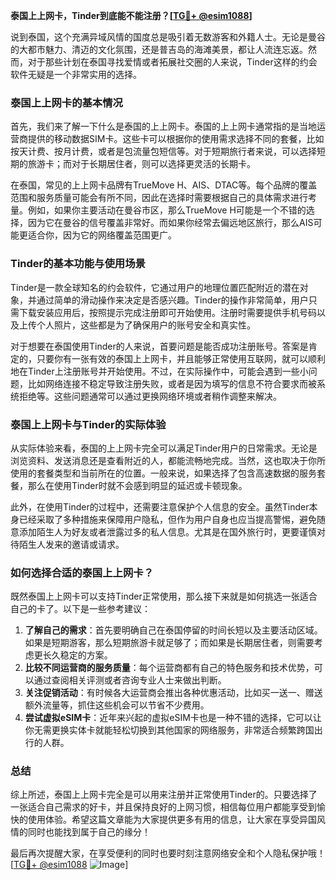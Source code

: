 **泰国上上网卡，Tinder到底能不能注册？[[TG💪+ @esim1088](https://t.me/s/esim1088)]**

说到泰国，这个充满异域风情的国度总是吸引着无数游客和外籍人士。无论是曼谷的大都市魅力、清迈的文化氛围，还是普吉岛的海滩美景，都让人流连忘返。然而，对于那些计划在泰国寻找爱情或者拓展社交圈的人来说，Tinder这样的约会软件无疑是一个非常实用的选择。

### 泰国上上网卡的基本情况

首先，我们来了解一下什么是泰国的上上网卡。泰国的上上网卡通常指的是当地运营商提供的移动数据SIM卡。这些卡可以根据你的使用需求选择不同的套餐，比如按天计费、按月计费，或者是包流量包短信等。对于短期旅行者来说，可以选择短期的旅游卡；而对于长期居住者，则可以选择更灵活的长期卡。

在泰国，常见的上上网卡品牌有TrueMove H、AIS、DTAC等。每个品牌的覆盖范围和服务质量可能会有所不同，因此在选择时需要根据自己的具体需求进行考量。例如，如果你主要活动在曼谷市区，那么TrueMove H可能是一个不错的选择，因为它在曼谷的信号覆盖非常好。而如果你经常去偏远地区旅行，那么AIS可能更适合你，因为它的网络覆盖范围更广。

### Tinder的基本功能与使用场景

Tinder是一款全球知名的约会软件，它通过用户的地理位置匹配附近的潜在对象，并通过简单的滑动操作来决定是否感兴趣。Tinder的操作非常简单，用户只需下载安装应用后，按照提示完成注册即可开始使用。注册时需要提供手机号码以及上传个人照片，这些都是为了确保用户的账号安全和真实性。

对于想要在泰国使用Tinder的人来说，首要问题是能否成功注册账号。答案是肯定的，只要你有一张有效的泰国上上网卡，并且能够正常使用互联网，就可以顺利地在Tinder上注册账号并开始使用。不过，在实际操作中，可能会遇到一些小问题，比如网络连接不稳定导致注册失败，或者是因为填写的信息不符合要求而被系统拒绝等。这些问题通常可以通过更换网络环境或者稍作调整来解决。

### 泰国上上网卡与Tinder的实际体验

从实际体验来看，泰国的上上网卡完全可以满足Tinder用户的日常需求。无论是浏览资料、发送消息还是查看附近的人，都能流畅地完成。当然，这也取决于你所使用的套餐类型和当前所在的位置。一般来说，如果选择了包含高速数据的服务套餐，那么在使用Tinder时就不会感到明显的延迟或卡顿现象。

此外，在使用Tinder的过程中，还需要注意保护个人信息的安全。虽然Tinder本身已经采取了多种措施来保障用户隐私，但作为用户自身也应当提高警惕，避免随意添加陌生人为好友或者泄露过多的私人信息。尤其是在国外旅行时，更要谨慎对待陌生人发来的邀请或请求。

### 如何选择合适的泰国上上网卡？

既然泰国上上网卡可以支持Tinder正常使用，那么接下来就是如何挑选一张适合自己的卡了。以下是一些参考建议：

1. **了解自己的需求**：首先要明确自己在泰国停留的时间长短以及主要活动区域。如果是短期游客，那么短期旅游卡就足够了；而如果是长期居住者，则需要考虑更长久稳定的方案。
2. **比较不同运营商的服务质量**：每个运营商都有自己的特色服务和技术优势，可以通过查阅相关评测或者咨询专业人士来做出判断。
3. **关注促销活动**：有时候各大运营商会推出各种优惠活动，比如买一送一、赠送额外流量等，抓住这些机会可以节省不少费用。
4. **尝试虚拟eSIM卡**：近年来兴起的虚拟eSIM卡也是一种不错的选择，它可以让你无需更换实体卡就能轻松切换到其他国家的网络服务，非常适合频繁跨国出行的人群。

### 总结

综上所述，泰国上上网卡完全是可以用来注册并正常使用Tinder的。只要选择了一张适合自己需求的好卡，并且保持良好的上网习惯，相信每位用户都能享受到愉快的使用体验。希望这篇文章能为大家提供更多有用的信息，让大家在享受异国风情的同时也能找到属于自己的缘分！

最后再次提醒大家，在享受便利的同时也要时刻注意网络安全和个人隐私保护哦！[[TG💪+ @esim1088](https://t.me/s/esim1088) ![Image](https://i.postimg.cc/4NQfJmqS/Snipaste-2025-05-13-00-14-12.png)]